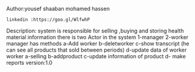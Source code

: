 Author:yousef shaaban mohamed hassen
```````
linkedin :https://goo.gl/WlfwhP
```````````
Description: system is responsible for selling ,buying and storing health material information
there is two Actor in the system 1-manager 2-worker 
manager has methods 
a-Add worker    b-deletworker
c-show transcript (he can see all products that sold between periods)
d-update data of worker
worker
a-selling    b-addproduct 
c-update information of product 
d- make reports 
version:1.0
